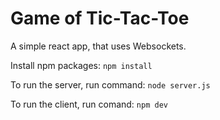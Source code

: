 # Game of Tic-Tac-Toe

A simple react app, that uses Websockets.

Install npm packages:
  `npm install`

To run the server, run command:
  `node server.js`

To run the client, run comand:
  `npm dev`
